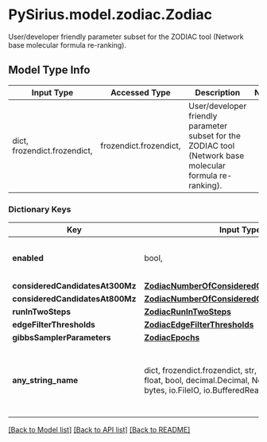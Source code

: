 # PySirius.model.zodiac.Zodiac

User/developer friendly parameter subset for the ZODIAC tool (Network base molecular formula re-ranking).

## Model Type Info
Input Type | Accessed Type | Description | Notes
------------ | ------------- | ------------- | -------------
dict, frozendict.frozendict,  | frozendict.frozendict,  | User/developer friendly parameter subset for the ZODIAC tool (Network base molecular formula re-ranking). | 

### Dictionary Keys
Key | Input Type | Accessed Type | Description | Notes
------------ | ------------- | ------------- | ------------- | -------------
**enabled** | bool,  | BoolClass,  | tags whether the tool is enabled | [optional] 
**consideredCandidatesAt300Mz** | [**ZodiacNumberOfConsideredCandidatesAt300Mz**](ZodiacNumberOfConsideredCandidatesAt300Mz.md) | [**ZodiacNumberOfConsideredCandidatesAt300Mz**](ZodiacNumberOfConsideredCandidatesAt300Mz.md) |  | [optional] 
**consideredCandidatesAt800Mz** | [**ZodiacNumberOfConsideredCandidatesAt800Mz**](ZodiacNumberOfConsideredCandidatesAt800Mz.md) | [**ZodiacNumberOfConsideredCandidatesAt800Mz**](ZodiacNumberOfConsideredCandidatesAt800Mz.md) |  | [optional] 
**runInTwoSteps** | [**ZodiacRunInTwoSteps**](ZodiacRunInTwoSteps.md) | [**ZodiacRunInTwoSteps**](ZodiacRunInTwoSteps.md) |  | [optional] 
**edgeFilterThresholds** | [**ZodiacEdgeFilterThresholds**](ZodiacEdgeFilterThresholds.md) | [**ZodiacEdgeFilterThresholds**](ZodiacEdgeFilterThresholds.md) |  | [optional] 
**gibbsSamplerParameters** | [**ZodiacEpochs**](ZodiacEpochs.md) | [**ZodiacEpochs**](ZodiacEpochs.md) |  | [optional] 
**any_string_name** | dict, frozendict.frozendict, str, date, datetime, int, float, bool, decimal.Decimal, None, list, tuple, bytes, io.FileIO, io.BufferedReader | frozendict.frozendict, str, BoolClass, decimal.Decimal, NoneClass, tuple, bytes, FileIO | any string name can be used but the value must be the correct type | [optional]

[[Back to Model list]](../../README.md#documentation-for-models) [[Back to API list]](../../README.md#documentation-for-api-endpoints) [[Back to README]](../../README.md)

